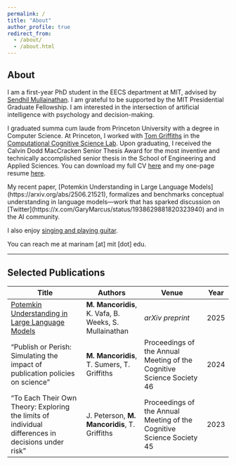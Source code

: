 ```yaml
---
permalink: /
title: "About"
author_profile: true
redirect_from: 
  - /about/
  - /about.html
---
```

## About

I am a first-year PhD student in the EECS department at MIT, advised by [Sendhil Mullainathan](https://sendhil.org/). I am grateful to be supported by the MIT Presidential Graduate Fellowship. I am interested in the intersection of artificial intelligence with psychology and decision-making.

I graduated summa cum laude from Princeton University with a degree in Computer Science. At Princeton, I worked with [Tom Griffiths](https://cocosci.princeton.edu/tom/tom.php) in the [Computational Cognitive Science Lab](https://cocosci.princeton.edu/). Upon graduating, I received the Calvin Dodd MacCracken Senior Thesis Award for the most inventive and technically accomplished senior thesis in the School of Engineering and Applied Sciences. You can download my full CV [here](/files/marinamancoridis_cv.pdf) and my one-page resume [here](/files/Marina_Mancoridis_CV_APR_2025.pdf).

<div class="highlight-box">
My recent paper, [Potemkin Understanding in Large Language Models](https://arxiv.org/abs/2506.21521), formalizes and benchmarks conceptual understanding in language models—work that has sparked discussion on [Twitter](https://x.com/GaryMarcus/status/1938629881820323940) and in the AI community.
</div>

I also enjoy [singing and playing guitar](https://open.spotify.com/artist/1JgL4xpqLXXMX4rG1E2wnD?si=_VUlDYu6SXGjbfifFEeiMQ).

You can reach me at marinam [at] mit [dot] edu.

---

## Selected Publications

| Title                                                                                     | Authors                                           | Venue                                                               | Year |
|-------------------------------------------------------------------------------------------|---------------------------------------------------|---------------------------------------------------------------------|------|
| [Potemkin Understanding in Large Language Models](https://arxiv.org/abs/2506.21521)      | **M. Mancoridis**, K. Vafa, B. Weeks, S. Mullainathan  | *arXiv preprint*                                                    | 2025 |
| “Publish or Perish: Simulating the impact of publication policies on science”             | **M. Mancoridis**, T. Sumers, T. Griffiths            | Proceedings of the Annual Meeting of the Cognitive Science Society 46 | 2024 |
| “To Each Their Own Theory: Exploring the limits of individual differences in decisions under risk” | J. Peterson, **M. Mancoridis**, T. Griffiths          | Proceedings of the Annual Meeting of the Cognitive Science Society 45 | 2023 |